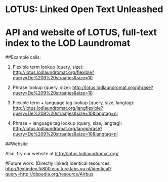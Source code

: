 # LOTUS: Linked Open Text Unleashed
API and website of LOTUS, full-text index to the LOD Laundromat
===============================================================

##Example calls:

1. Flexible term lookup (query, size):
http://lotus.lodlaundromat.org/flexible?query=De%209%20straatjes&size=10

2. Phrase lookup (query, size):
http://lotus.lodlaundromat.org/phrase?query=De%209%20straatjes&size=10

3. Flexible term + language tag lookup (query, size, langtag):
http://lotus.lodlaundromat.org/langflexible?query=De%209%20straatjes&size=10&langtag=nl

4. Phrase + language tag lookup (query, size, langtag):
http://lotus.lodlaundromat.org/langphrase?query=De%209%20straatjes&size=10&langtag=nl

##Website

Also, try our website at http://lotus.lodlaundromat.org/ 

#Future work:
(Directly linked) Identical resources:
http://textindex.fii800.eculture.labs.vu.nl/identical?query=http://dbpedia.org/resource/Airbus

